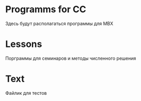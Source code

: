 # Programms for CC
 Здесь будут располагаться программы для МВХ
#    Lessons
Порграммы для семинаров и методы численного решения
#    Text
Файлик для тестов

